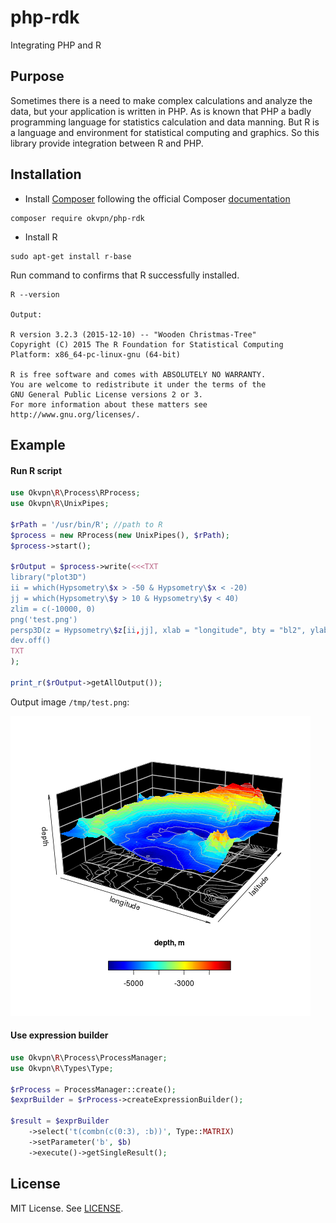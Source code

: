 php-rdk
=======
Integrating PHP and R

Purpose
-------
Sometimes there is a need to make complex calculations and analyze the data, but your application is written 
in PHP. As is known that PHP a badly programming language for statistics calculation and data manning. But R is a language 
and environment for statistical computing and graphics. So this library provide integration between R and PHP.

Installation
---------------------
- Install [Composer][1] following the official Composer [documentation][2]
```
composer require okvpn/php-rdk
```
- Install R

```
sudo apt-get install r-base
```
Run command to confirms that R successfully installed.
```
R --version

Output:

R version 3.2.3 (2015-12-10) -- "Wooden Christmas-Tree"
Copyright (C) 2015 The R Foundation for Statistical Computing
Platform: x86_64-pc-linux-gnu (64-bit)

R is free software and comes with ABSOLUTELY NO WARRANTY.
You are welcome to redistribute it under the terms of the
GNU General Public License versions 2 or 3.
For more information about these matters see
http://www.gnu.org/licenses/.
```

Example
-------

#### Run R script
```php
use Okvpn\R\Process\RProcess;
use Okvpn\R\UnixPipes;

$rPath = '/usr/bin/R'; //path to R
$process = new RProcess(new UnixPipes(), $rPath);
$process->start();

$rOutput = $process->write(<<<TXT
library("plot3D")
ii = which(Hypsometry\$x > -50 & Hypsometry\$x < -20)
jj = which(Hypsometry\$y > 10 & Hypsometry\$y < 40)
zlim = c(-10000, 0)
png('test.png')
persp3D(z = Hypsometry\$z[ii,jj], xlab = "longitude", bty = "bl2", ylab = "latitude", zlab = "depth", clab = "depth, m", expand = 0.5, d = 2, phi = 20, theta = 30, resfac = 2, contour = list(col = "grey", side = c("zmin", "z")), zlim = zlim, colkey = list(side = 1, length = 0.5))
dev.off()
TXT
);

print_r($rOutput->getAllOutput());
```

Output image `/tmp/test.png`:

![Image](./doc/img/test.png)

#### Use expression builder

```php
use Okvpn\R\Process\ProcessManager;
use Okvpn\R\Types\Type;

$rProcess = ProcessManager::create();
$exprBuilder = $rProcess->createExpressionBuilder();

$result = $exprBuilder
    ->select('t(combn(c(0:3), :b))', Type::MATRIX)
    ->setParameter('b', $b)
    ->execute()->getSingleResult();
```

License
-------
MIT License. See [LICENSE](LICENSE).

[1]:    https://getcomposer.org/
[2]:    https://getcomposer.org/download/
